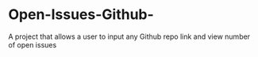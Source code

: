 # Open-Issues-Github-
A project that allows a user to input any Github repo link and view number of open issues
